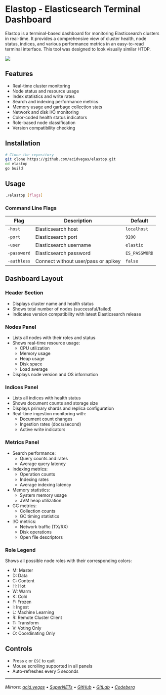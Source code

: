# Elastop - Elasticsearch Terminal Dashboard

Elastop is a terminal-based dashboard for monitoring Elasticsearch clusters in real-time. It provides a comprehensive view of cluster health, node status, indices, and various performance metrics in an easy-to-read terminal interface. This tool was designed to look visually similar HTOP.

![](./.screens/preview.png)

## Features

- Real-time cluster monitoring
- Node status and resource usage
- Index statistics and write rates
- Search and indexing performance metrics
- Memory usage and garbage collection stats
- Network and disk I/O monitoring
- Color-coded health status indicators
- Role-based node classification
- Version compatibility checking

## Installation

```bash
# Clone the repository
git clone https://github.com/acidvegas/elastop.git
cd elastop
go build
```

## Usage

```bash
./elastop [flags]
```

### Command Line Flags
| Flag        | Description                         | Default       |
| ----------- | ----------------------------------- | ------------- |
| `-host`     | Elasticsearch host                  | `localhost`   |
| `-port`     | Elasticsearch port                  | `9200`        |
| `-user`     | Elasticsearch username              | `elastic`     |
| `-password` | Elasticsearch password              | `ES_PASSWORD` |
| `-authless` | Connect without user/pass or apikey | `false`       |

## Dashboard Layout

### Header Section
- Displays cluster name and health status
- Shows total number of nodes (successful/failed)
- Indicates version compatibility with latest Elasticsearch release

### Nodes Panel
- Lists all nodes with their roles and status
- Shows real-time resource usage:
  - CPU utilization
  - Memory usage
  - Heap usage
  - Disk space
  - Load average
- Displays node version and OS information

### Indices Panel
- Lists all indices with health status
- Shows document counts and storage size
- Displays primary shards and replica configuration
- Real-time ingestion monitoring with:
  - Document count changes
  - Ingestion rates (docs/second)
  - Active write indicators

### Metrics Panel
- Search performance:
  - Query counts and rates
  - Average query latency
- Indexing metrics:
  - Operation counts
  - Indexing rates
  - Average indexing latency
- Memory statistics:
  - System memory usage
  - JVM heap utilization
- GC metrics:
  - Collection counts
  - GC timing statistics
- I/O metrics:
  - Network traffic (TX/RX)
  - Disk operations
  - Open file descriptors

### Role Legend
Shows all possible node roles with their corresponding colors:
- M: Master
- D: Data
- C: Content
- H: Hot
- W: Warm
- K: Cold
- F: Frozen
- I: Ingest
- L: Machine Learning
- R: Remote Cluster Client
- T: Transform
- V: Voting Only
- O: Coordinating Only

## Controls

- Press `q` or `ESC` to quit
- Mouse scrolling supported in all panels
- Auto-refreshes every 5 seconds

---

###### Mirrors: [acid.vegas](https://git.acid.vegas/elastop) • [SuperNETs](https://git.supernets.org/acidvegas/elastop) • [GitHub](https://github.com/acidvegas/elastop) • [GitLab](https://gitlab.com/acidvegas/elastop) • [Codeberg](https://codeberg.org/acidvegas/elastop)
